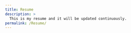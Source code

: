 ```yaml
---
title: Resume
description: >
  This is my resume and it will be updated continuously. 
permalink: /Resume/
---
```




<!--
<embed src="CV_XinshaoWang.pdf" type="application/pdf" width="100%" height="1000px"/>
-->